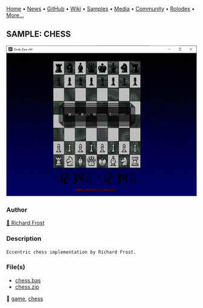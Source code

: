 [Home](https://qb64.com) • [News](../../news.md) • [GitHub](../../github.md) • [Wiki](../../wiki.md) • [Samples](../../samples.md) • [Media](../../media.md) • [Community](../../community.md) • [Rolodex](../../rolodex.md) • [More...](../../more.md)

## SAMPLE: CHESS

![screenshot.png](img/screenshot.png)

### Author

[🐝 Richard Frost](../richard-frost.md) 

### Description

```text
Eccentric chess implementation by Richard Frost.
```

### File(s)

* [chess.bas](src/chess.bas)
* [chess.zip](src/chess.zip)

🔗 [game](../game.md), [chess](../chess.md)
